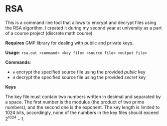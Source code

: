 # RSA

This is a command line tool that allows to encrypt and decrypt files using the RSA algorithm. I created it during my second year at university as a part of a course project (discrete math course).

**Requires** GMP library for dealing with public and private keys.

**Usage**: `rsa.out <command> <key file> <source file> <output file>`

**Commands**:
- `e` encrypt the specified source file using the provided *public* key
- `d` decrypt the specified source file using the provided *secret* key

**Keys**

The key file must contain two numbers written in decimal and separated by a space. The first number is the modulus (the product of two prime numbers), and the second one is the exponent. The key length is limited to 1024 bits, accordingly, none of the numbers in the key files should exceed $2^{1024}-1$.
